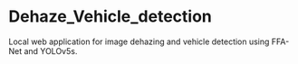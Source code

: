 # Dehaze_Vehicle_detection
Local web application for image dehazing and vehicle detection using FFA-Net and YOLOv5s.
